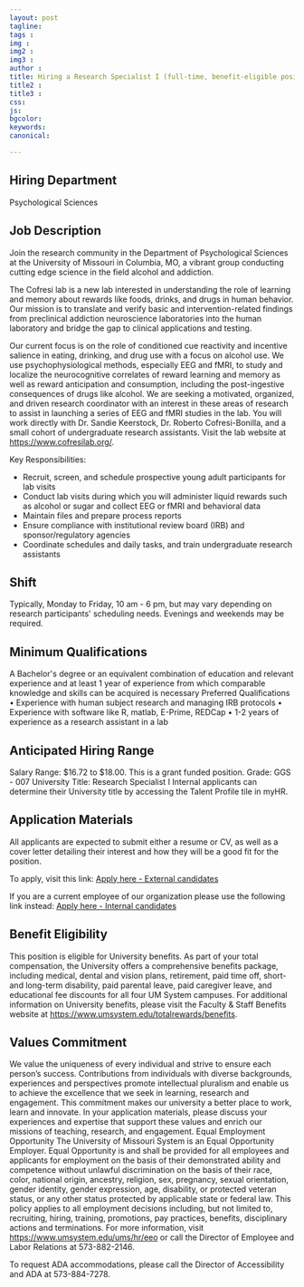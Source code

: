 ```yaml
---
layout: post
tagline: 
tags : 
img : 
img2 :
img3 : 
author : 
title: Hiring a Research Specialist I (full-time, benefit-eligible position)
title2 : 
title3 : 
css: 
js: 
bgcolor: 
keywords: 
canonical:

---
```


## Hiring Department
Psychological Sciences

## Job Description
Join the research community in the Department of Psychological Sciences at the University of Missouri in Columbia, MO, a vibrant group conducting cutting edge science in the field alcohol and addiction.  
 
The Cofresi lab is a new lab interested in understanding the role of learning and memory about rewards like foods, drinks, and drugs in human behavior. Our mission is to translate and verify basic and intervention-related findings from preclinical addiction neuroscience laboratories into the human laboratory and bridge the gap to clinical applications and testing.
 
Our current focus is on the role of conditioned cue reactivity and incentive salience in eating, drinking, and drug use with a focus on alcohol use. We use psychophysiological methods, especially EEG and fMRI, to study and localize the neurocognitive correlates of reward learning and memory as well as reward anticipation and consumption, including the post-ingestive consequences of drugs like alcohol.
We are seeking a motivated, organized, and driven research coordinator with an interest in these areas of research to assist in launching a series of EEG and fMRI studies in the lab. You will work directly with Dr. Sandie Keerstock, Dr. Roberto Cofresi-Bonilla, and a small cohort of undergraduate research assistants. Visit the lab website at https://www.cofresilab.org/.
 
Key Responsibilities:
 - Recruit, screen, and schedule prospective young adult participants for lab visits
 - Conduct lab visits during which you will administer liquid rewards such as alcohol or sugar and collect EEG or fMRI and behavioral data
 - Maintain files and prepare process reports
 - Ensure compliance with institutional review board (IRB) and sponsor/regulatory agencies
 - Coordinate schedules and daily tasks, and train undergraduate research assistants

## Shift
Typically, Monday to Friday, 10 am - 6 pm, but may vary depending on research participants' scheduling needs. Evenings and weekends may be required.

## Minimum Qualifications
A Bachelor's degree or an equivalent combination of education and relevant experience and at least 1 year of experience from which comparable knowledge and skills can be acquired is necessary
Preferred Qualifications
•	Experience with human subject research and managing IRB protocols
•	Experience with software like R, matlab, E-Prime, REDCap
•	1-2 years of experience as a research assistant in a lab

## Anticipated Hiring Range
Salary Range: $16.72 to $18.00.  This is a grant funded position. 
Grade: GGS - 007
University Title: Research Specialist I
Internal applicants can determine their University title by accessing the Talent Profile tile in myHR.

## Application Materials
All applicants are expected to submit either a resume or CV, as well as a cover letter detailing their interest and how they will be a good fit for the position.

To apply, visit this link:
[Apply here - External candidates](https://erecruit.umsystem.edu/psp/tamext/COLUM/HRMS/c/HRS_HRAM_FL.HRS_CG_SEARCH_FL.GBL?Page=HRS_APP_JBPST_FL&Action=U&SiteId=6&FOCUS=Applicant&JobOpeningId=52457&PostingSeq=1)

If you are a current employee of our organization please use the following link instead:
[Apply here - Internal candidates](https://myhr.umsystem.edu/psp/myhrprd/EMPLOYEE/HRMS/c/HRS_HRAM_EMP_FL.HRS_CG_SEARCH_FL.GBL?Page=HRS_APP_JBPST_FL&Action=U&FOCUS=Employee&SiteId=6&JobOpeningId=52457&PostingSeq=1)

## Benefit Eligibility
This position is eligible for University benefits. As part of your total compensation, the University offers a comprehensive benefits package, including medical, dental and vision plans, retirement, paid time off, short- and long-term disability, paid parental leave, paid caregiver leave, and educational fee discounts for all four UM System campuses.  For additional information on University benefits, please visit the Faculty & Staff Benefits website at https://www.umsystem.edu/totalrewards/benefits. 
 
## Values Commitment

We value the uniqueness of every individual and strive to ensure each person’s success. Contributions from individuals with diverse backgrounds, experiences and perspectives promote intellectual pluralism and enable us to achieve the excellence that we seek in learning, research and engagement.  This commitment makes our university a better place to work, learn and innovate.
In your application materials, please discuss your experiences and expertise that support these values and enrich our missions of teaching, research, and engagement.
Equal Employment Opportunity
The University of Missouri System is an Equal Opportunity Employer. Equal Opportunity is and shall be provided for all employees and applicants for employment on the basis of their demonstrated ability and competence without unlawful discrimination on the basis of their race, color, national origin, ancestry, religion, sex, pregnancy, sexual orientation, gender identity, gender expression, age, disability, or protected veteran status, or any other status protected by applicable state or federal law. This policy applies to all employment decisions including, but not limited to, recruiting, hiring, training, promotions, pay practices, benefits, disciplinary actions and terminations. For more information, visit https://www.umsystem.edu/ums/hr/eeo or call the Director of Employee and Labor Relations at 573-882-2146.

To request ADA accommodations, please call the Director of Accessibility and ADA at 573-884-7278.



